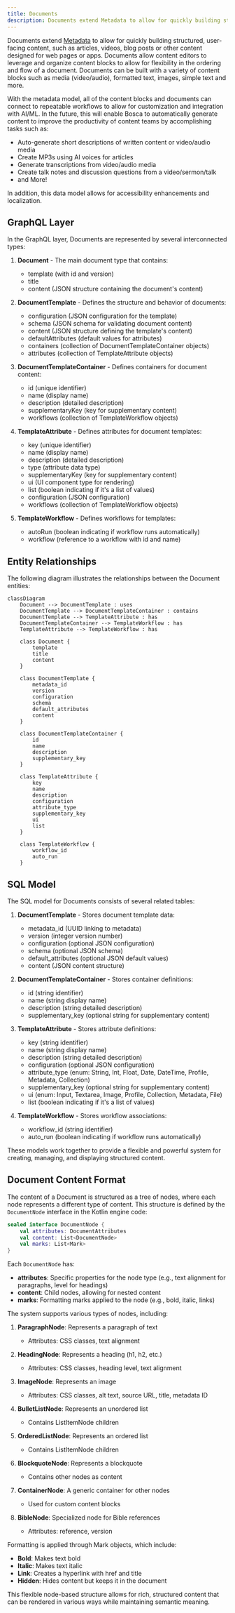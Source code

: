 ```yaml
---
title: Documents
description: Documents extend Metadata to allow for quickly building structured, user-facing content.
---
```


Documents extend [Metadata](/content/metadata) to allow for quickly building structured, user-facing 
content, such as
articles, videos, blog posts or other content designed for web pages or apps. Documents allow content editors to
leverage and organize content blocks to allow for flexibility in the ordering and flow of a document. Documents can be
built with a variety of content blocks such as media (video/audio), formatted text, images, simple text and more.

With the metadata model, all of the content blocks and documents can connect to repeatable workflows to allow for
customization and integration with AI/ML. In the future, this will enable Bosca to automatically generate
content to improve the productivity of content teams by accomplishing tasks such as:

- Auto-generate short descriptions of written content or video/audio media
- Create MP3s using AI voices for articles
- Generate transcriptions from video/audio media
- Create talk notes and discussion questions from a video/sermon/talk
- and More!

In addition, this data model allows for accessibility enhancements and localization.

## GraphQL Layer

In the GraphQL layer, Documents are represented by several interconnected types:

1. **Document** - The main document type that contains:
   - template (with id and version)
   - title
   - content (JSON structure containing the document's content)

2. **DocumentTemplate** - Defines the structure and behavior of documents:
   - configuration (JSON configuration for the template)
   - schema (JSON schema for validating document content)
   - content (JSON structure defining the template's content)
   - defaultAttributes (default values for attributes)
   - containers (collection of DocumentTemplateContainer objects)
   - attributes (collection of TemplateAttribute objects)

3. **DocumentTemplateContainer** - Defines containers for document content:
   - id (unique identifier)
   - name (display name)
   - description (detailed description)
   - supplementaryKey (key for supplementary content)
   - workflows (collection of TemplateWorkflow objects)

4. **TemplateAttribute** - Defines attributes for document templates:
   - key (unique identifier)
   - name (display name)
   - description (detailed description)
   - type (attribute data type)
   - supplementaryKey (key for supplementary content)
   - ui (UI component type for rendering)
   - list (boolean indicating if it's a list of values)
   - configuration (JSON configuration)
   - workflows (collection of TemplateWorkflow objects)

5. **TemplateWorkflow** - Defines workflows for templates:
   - autoRun (boolean indicating if workflow runs automatically)
   - workflow (reference to a workflow with id and name)

## Entity Relationships

The following diagram illustrates the relationships between the Document entities:

```mermaid
classDiagram
    Document --> DocumentTemplate : uses
    DocumentTemplate --> DocumentTemplateContainer : contains
    DocumentTemplate --> TemplateAttribute : has
    DocumentTemplateContainer --> TemplateWorkflow : has
    TemplateAttribute --> TemplateWorkflow : has

    class Document {
        template
        title
        content
    }

    class DocumentTemplate {
        metadata_id
        version
        configuration
        schema
        default_attributes
        content
    }

    class DocumentTemplateContainer {
        id
        name
        description
        supplementary_key
    }

    class TemplateAttribute {
        key
        name
        description
        configuration
        attribute_type
        supplementary_key
        ui
        list
    }

    class TemplateWorkflow {
        workflow_id
        auto_run
    }
```

## SQL Model

The SQL model for Documents consists of several related tables:

1. **DocumentTemplate** - Stores document template data:
   - metadata_id (UUID linking to metadata)
   - version (integer version number)
   - configuration (optional JSON configuration)
   - schema (optional JSON schema)
   - default_attributes (optional JSON default values)
   - content (JSON content structure)

2. **DocumentTemplateContainer** - Stores container definitions:
   - id (string identifier)
   - name (string display name)
   - description (string detailed description)
   - supplementary_key (optional string for supplementary content)

3. **TemplateAttribute** - Stores attribute definitions:
   - key (string identifier)
   - name (string display name)
   - description (string detailed description)
   - configuration (optional JSON configuration)
   - attribute_type (enum: String, Int, Float, Date, DateTime, Profile, Metadata, Collection)
   - supplementary_key (optional string for supplementary content)
   - ui (enum: Input, Textarea, Image, Profile, Collection, Metadata, File)
   - list (boolean indicating if it's a list of values)

4. **TemplateWorkflow** - Stores workflow associations:
   - workflow_id (string identifier)
   - auto_run (boolean indicating if workflow runs automatically)

These models work together to provide a flexible and powerful system for creating, managing, and displaying structured content.

## Document Content Format

The content of a Document is structured as a tree of nodes, where each node represents a different type of content. This structure is defined by the `DocumentNode` interface in the Kotlin engine code:

```kotlin
sealed interface DocumentNode {
    val attributes: DocumentAttributes
    val content: List<DocumentNode>
    val marks: List<Mark>
}
```

Each `DocumentNode` has:
- **attributes**: Specific properties for the node type (e.g., text alignment for paragraphs, level for headings)
- **content**: Child nodes, allowing for nested content
- **marks**: Formatting marks applied to the node (e.g., bold, italic, links)

The system supports various types of nodes, including:

1. **ParagraphNode**: Represents a paragraph of text
   - Attributes: CSS classes, text alignment

2. **HeadingNode**: Represents a heading (h1, h2, etc.)
   - Attributes: CSS classes, heading level, text alignment

3. **ImageNode**: Represents an image
   - Attributes: CSS classes, alt text, source URL, title, metadata ID

4. **BulletListNode**: Represents an unordered list
   - Contains ListItemNode children

5. **OrderedListNode**: Represents an ordered list
   - Contains ListItemNode children

6. **BlockquoteNode**: Represents a blockquote
   - Contains other nodes as content

7. **ContainerNode**: A generic container for other nodes
   - Used for custom content blocks

8. **BibleNode**: Specialized node for Bible references
   - Attributes: reference, version

Formatting is applied through Mark objects, which include:
- **Bold**: Makes text bold
- **Italic**: Makes text italic
- **Link**: Creates a hyperlink with href and title
- **Hidden**: Hides content but keeps it in the document

This flexible node-based structure allows for rich, structured content that can be rendered in various ways while maintaining semantic meaning.

